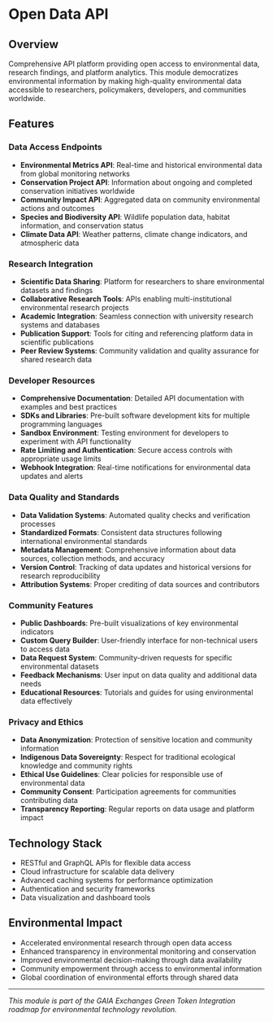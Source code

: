 # Open Data API

## Overview
Comprehensive API platform providing open access to environmental data, research findings, and platform analytics. This module democratizes environmental information by making high-quality environmental data accessible to researchers, policymakers, developers, and communities worldwide.

## Features

### Data Access Endpoints
- **Environmental Metrics API**: Real-time and historical environmental data from global monitoring networks
- **Conservation Project API**: Information about ongoing and completed conservation initiatives worldwide
- **Community Impact API**: Aggregated data on community environmental actions and outcomes
- **Species and Biodiversity API**: Wildlife population data, habitat information, and conservation status
- **Climate Data API**: Weather patterns, climate change indicators, and atmospheric data

### Research Integration
- **Scientific Data Sharing**: Platform for researchers to share environmental datasets and findings
- **Collaborative Research Tools**: APIs enabling multi-institutional environmental research projects
- **Academic Integration**: Seamless connection with university research systems and databases
- **Publication Support**: Tools for citing and referencing platform data in scientific publications
- **Peer Review Systems**: Community validation and quality assurance for shared research data

### Developer Resources
- **Comprehensive Documentation**: Detailed API documentation with examples and best practices
- **SDKs and Libraries**: Pre-built software development kits for multiple programming languages
- **Sandbox Environment**: Testing environment for developers to experiment with API functionality
- **Rate Limiting and Authentication**: Secure access controls with appropriate usage limits
- **Webhook Integration**: Real-time notifications for environmental data updates and alerts

### Data Quality and Standards
- **Data Validation Systems**: Automated quality checks and verification processes
- **Standardized Formats**: Consistent data structures following international environmental standards
- **Metadata Management**: Comprehensive information about data sources, collection methods, and accuracy
- **Version Control**: Tracking of data updates and historical versions for research reproducibility
- **Attribution Systems**: Proper crediting of data sources and contributors

### Community Features
- **Public Dashboards**: Pre-built visualizations of key environmental indicators
- **Custom Query Builder**: User-friendly interface for non-technical users to access data
- **Data Request System**: Community-driven requests for specific environmental datasets
- **Feedback Mechanisms**: User input on data quality and additional data needs
- **Educational Resources**: Tutorials and guides for using environmental data effectively

### Privacy and Ethics
- **Data Anonymization**: Protection of sensitive location and community information
- **Indigenous Data Sovereignty**: Respect for traditional ecological knowledge and community rights
- **Ethical Use Guidelines**: Clear policies for responsible use of environmental data
- **Community Consent**: Participation agreements for communities contributing data
- **Transparency Reporting**: Regular reports on data usage and platform impact

## Technology Stack
- RESTful and GraphQL APIs for flexible data access
- Cloud infrastructure for scalable data delivery
- Advanced caching systems for performance optimization
- Authentication and security frameworks
- Data visualization and dashboard tools

## Environmental Impact
- Accelerated environmental research through open data access
- Enhanced transparency in environmental monitoring and conservation
- Improved environmental decision-making through data availability
- Community empowerment through access to environmental information
- Global coordination of environmental efforts through shared data

---
*This module is part of the GAIA Exchanges Green Token Integration roadmap for environmental technology revolution.*
